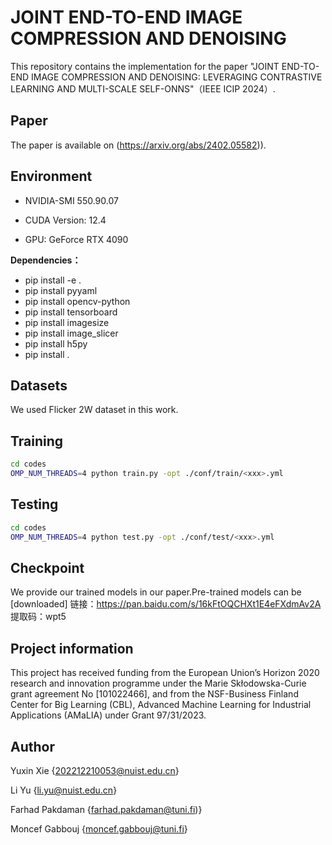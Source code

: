 # JOINT END-TO-END IMAGE COMPRESSION AND DENOISING

This repository contains the implementation for the paper "JOINT END-TO-END IMAGE COMPRESSION AND DENOISING: LEVERAGING CONTRASTIVE LEARNING AND MULTI-SCALE SELF-ONNS"（IEEE ICIP 2024）.

## Paper
The paper is available on (https://arxiv.org/abs/2402.05582)). 

## **Environment**

* NVIDIA-SMI 550.90.07
  
* CUDA Version: 12.4
  
* GPU: GeForce RTX 4090

**Dependencies：**

* pip install -e .
* pip install pyyaml
* pip install opencv-python
* pip install tensorboard
* pip install imagesize
* pip install image_slicer
* pip install h5py
* pip install .

## Datasets

We used Flicker 2W dataset in this work.

## Training
```bash
cd codes
OMP_NUM_THREADS=4 python train.py -opt ./conf/train/<xxx>.yml
```

## Testing
```bash
cd codes
OMP_NUM_THREADS=4 python test.py -opt ./conf/test/<xxx>.yml
```

## Checkpoint

We provide our trained models in our paper.Pre-trained models can be [downloaded]
链接：https://pan.baidu.com/s/16kFtOQCHXt1E4eFXdmAv2A 
提取码：wpt5

## 

## Project information
This project has received funding from the European Union’s Horizon 2020 research and innovation programme under the Marie Skłodowska-Curie grant agreement No [101022466], and from the NSF-Business Finland Center for Big Learning (CBL), Advanced Machine Learning for Industrial Applications (AMaLIA) under Grant 97/31/2023.


## Author

Yuxin Xie {202212210053@nuist.edu.cn}

Li Yu {li.yu@nuist.edu.cn}

Farhad Pakdaman {farhad.pakdaman@tuni.fi)}

Moncef Gabbouj {moncef.gabbouj@tuni.fi}
